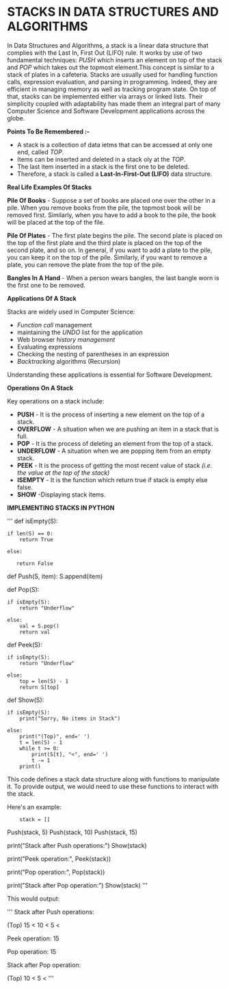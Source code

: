 # STACKS IN DATA STRUCTURES AND ALGORITHMS
In Data Structures and Algorithms, a stack is a linear data structure that complies with the Last In, First Out (LIFO) rule. It works by use of two fundamental techniques: *PUSH* which inserts an element on top of the stack and *POP* which takes out the topmost element.This concept is similar to a stack of plates in a cafeteria. Stacks are usually used for handling function calls, expression evaluation, and parsing in programming. Indeed, they are efficient in managing memory as well as tracking program state. On top of that, stacks can be implemented either via arrays or linked lists. Their simplicity coupled with adaptability has made them an integral part of many Computer Science and Software Development applications across the globe.

**Points To Be Remembered :-**
- A stack is a collection of data ietms that can be accessed at only one end, called *TOP*.
- Items can be inserted and deleted in a stack oly at the *TOP*.
- The last item inserted in a stack is the first one to be deleted.
- Therefore, a stack is called a **Last-In-First-Out (LIFO)** data structure.

**Real Life Examples Of Stacks**

**Pile Of Books** - Suppose a set of books are placed one over the other in a pile. When you remove books from the pile, the topmost book will be removed first. Similarly, when you have to add a book to the pile, the book will be placed at the top of the file.

**Pile Of Plates** - The first plate begins the pile. The second plate is placed on the top of the first plate and the third plate is placed on the top of the second plate, and so on. In general, if you want to add a plate to the pile, you can keep it on the top of the pile. Similarly, if you want to remove a plate, you can remove the plate from the top of the pile.

**Bangles In A Hand** - When a person wears bangles, the last bangle worn is the first one to be removed.

**Applications Of A Stack**

Stacks are widely used in Computer Science:
- *Function call* management
- maintaining the *UNDO* list for the application
- Web browser *history management*
- Evaluating expressions
- Checking the nesting of parentheses in an expression
- *Backtracking* algorithms (Recursion)

Understanding these applications is essential for Software Development.

**Operations On A Stack**

Key operations on a stack include:
- **PUSH** - It is the process of inserting a new element on the top of a stack.
- **OVERFLOW** - A situation when we are pushing an item in a stack that is full.
- **POP** - It is the process of deleting an element from the top of a stack.
- **UNDERFLOW** - A situation when we are popping item from an empty stack.
- **PEEK** - It is the process of getting the most recent value of stack *(i.e. the value at the top of the stack)*
- **ISEMPTY** - It is the function which return true if stack is empty else false.
- **SHOW** -Displaying stack items.
  
**IMPLEMENTING STACKS IN PYTHON**

'''
def isEmpty(S):
    
    if len(S) == 0:
        return True
    
    else:
        
       return False

def Push(S, item):
    S.append(item)

def Pop(S):
    
    if isEmpty(S):
        return "Underflow"
    
    else:
        val = S.pop()
        return val

def Peek(S):
    
    if isEmpty(S):
        return "Underflow"
    
    else:
        top = len(S) - 1
        return S[top]

def Show(S):
    
    if isEmpty(S):
        print("Sorry, No items in Stack")
    
    else:
        print("(Top)", end=' ')
        t = len(S) - 1
        while t >= 0:
            print(S[t], "<", end=' ')
            t -= 1
        print()

This code defines a stack data structure along with functions to manipulate it. To provide output, we would need to use these functions to interact with the stack.

Here's an example:
        
        stack = []

Push(stack, 5)
Push(stack, 10)
Push(stack, 15)

print("Stack after Push operations:")
Show(stack)

print("Peek operation:", Peek(stack))

print("Pop operation:", Pop(stack))

print("Stack after Pop operation:")
Show(stack)
'''

This would output:

'''
Stack after Push operations:

(Top) 15 < 10 < 5 <

Peek operation: 15

Pop operation: 15

Stack after Pop operation:

(Top) 10 < 5 <
'''
